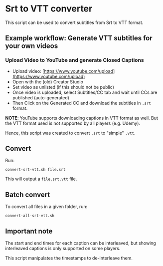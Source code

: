 # Srt to VTT converter

This script can be used to convert subtitles from Srt to VTT format.

## Example workflow: Generate VTT subtitles for your own videos

### Upload Video to YouTube and generate Closed Captions

- Upload video: [https://www.youtube.com/upload](https://www.youtube.com/upload)
- Open with the (old) Creator Studio
- Set video as unlisted (if this should not be public)
- Once video is uploaded, select Subtitles/CC tab and wait until CCs are published (auto-generated)
- Then Click on the Generated CC and download the subtitles in `.srt` format.

**NOTE**: YouTube supports downloading captions in VTT format as well. But the VTT format used is not supported by all players (e.g. Udemy).

Hence, this script was created to convert `.srt` to "simple" `.vtt`.

## Convert

Run:

```
convert-srt-vtt.sh file.srt
```

This will output a `file.srt.vtt` file.

## Batch convert

To convert all files in a given folder, run:

```
convert-all-srt-vtt.sh
```

## Important note

The start and end times for each caption can be interleaved, but showing interleaved captions is only supported on some players.

This script manipulates the timestamps to de-interleave them.
